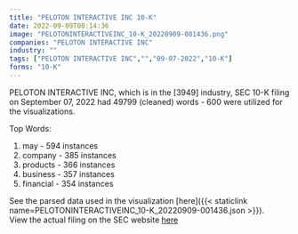 ```yaml
---
title: "PELOTON INTERACTIVE INC 10-K"
date: 2022-09-09T00:14:36
image: "PELOTONINTERACTIVEINC_10-K_20220909-001436.png"
companies: "PELOTON INTERACTIVE INC"
industry: ""
tags: ["PELOTON INTERACTIVE INC","","09-07-2022","10-K"]
forms: "10-K"
---
```

PELOTON INTERACTIVE INC, which is in the  [3949] industry, SEC 10-K filing on September 07, 2022 had 49799 (cleaned) words - 600 were utilized for the visualizations.

Top Words:
1. may - 594 instances
2. company - 385 instances
3. products - 366 instances
4. business - 357 instances
5. financial - 354 instances


See the parsed data used in the visualization [here]({{< staticlink name=PELOTONINTERACTIVEINC_10-K_20220909-001436.json >}}).  
View the actual filing on the SEC website [here](https://www.sec.gov/Archives/edgar/data/1639825/0001639825-22-000117.txt)